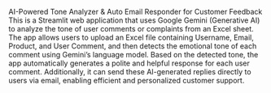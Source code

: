 AI-Powered Tone Analyzer & Auto Email Responder for Customer Feedback
This is a Streamlit web application that uses Google Gemini (Generative AI) to analyze the tone of user comments or complaints from an Excel sheet. The app allows users to upload an Excel file containing Username, Email, Product, and User Comment, and then detects the emotional tone of each comment using Gemini’s language model.
Based on the detected tone, the app automatically generates a polite and helpful response for each user comment. Additionally, it can send these AI-generated replies directly to users via email, enabling efficient and personalized customer support. 
